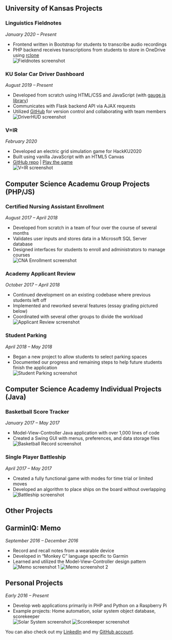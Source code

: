 ## University of Kansas Projects

### Linguistics Fieldnotes
*January 2020 – Present*
- Frontend written in Bootstrap for students to transcribe audio recordings
- PHP backend receives transcriptions from students to store in OneDrive using [rclone](https://rclone.org/)  
![Fieldnotes screenshot](images/fieldnotes.png)

### KU Solar Car Driver Dashboard
*August 2019 – Present*
- Developed from scratch using HTML/CSS and JavaScript (with [gauge.js library](https://bernii.github.io/gauge.js/))
- Communicates with Flask backend API via AJAX requests
- Utilized [GitHub](https://github.com/dprebyl/DriverHUD) for version control and collaborating with team members  
![DriverHUD screenshot](images/driverhud.png)

### V=IR
*February 2020*
- Developed an electric grid simulation game for HackKU2020
- Built using vanilla JavaScript with an HTML5 Canvas
- [GitHub repo](https://github.com/dprebyl/V-IR) | [Play the game](https://dprebyl.github.io/V-IR/)  
![V=IR screenshot](images/v-ir.png)

## Computer Science Academu Group Projects (PHP/JS)

### Certified Nursing Assistant Enrollment
*August 2017 – April 2018*
- Developed from scratch in a team of four over the course of several months
- Validates user inputs and stores data in a Microsoft SQL Server database
- Designed interfaces for students to enroll and administrators to manage courses  
![CNA Enrollment screenshot](images/cna-enrollment.png)

### Academy Applicant Review
*October 2017 – April 2018*
- Continued development on an existing codebase where previous students left off
- Implemented and reworked several features (essay grading pictured below)
- Coordinated with several other groups to divide the workload  
![Applicant Review screenshot](images/applicant-review.png)

### Student Parking
*April 2018 – May 2018*
- Began a new project to allow students to select parking spaces
- Documented our progress and remaining steps to help future students finish the application  
![Student Parking screenshot](images/student-parking.png)

## Computer Science Academy Individual Projects (Java)

### Basketball Score Tracker
*January 2017 – May 2017*
- Model-View-Controller Java application with over 1,000 lines of code
- Created a Swing GUI with menus, preferences, and data storage files  
![Basketball Record screenshot](images/basketball-record.png)

### Single Player Battleship
*April 2017 – May 2017*
- Created a fully functional game with modes for time trial or limited moves
- Developed an algorithm to place ships on the board without overlapping  
![Battleship screenshot](images/battleship.png)

## Other Projects

## GarminIQ: Memo
*September 2016 – December 2016*
- Record and recall notes from a wearable device
- Developed in “Monkey C” language specific to Garmin
- Learned and utilized the Model-View-Controller design pattern  
![Memo screenshot 1](images/memo-1.png)
![Memo screenshot 2](images/memo-2.png)

## Personal Projects
*Early 2016 – Present*
- Develop web applications primarily in PHP and Python on a Raspberry Pi
- Example projects: Home automation, solar system object database, scorekeeper  
![Solar System screenshot](images/solar-system.png)
![Scorekeeper screenshot](images/scorekeeper.png)

You can also check out my [LinkedIn](https://www.linkedin.com/in/drake-p) and my [GitHub account](https://github.com/dprebyl).



